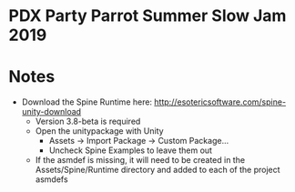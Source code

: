 # PDX Party Parrot Summer Slow Jam 2019

# Notes

* Download the Spine Runtime here: http://esotericsoftware.com/spine-unity-download
  * Version 3.8-beta is required
  * Open the unitypackage with Unity
    * Assets -> Import Package -> Custom Package...
    * Uncheck Spine Examples to leave them out
  * If the asmdef is missing, it will need to be created in the Assets/Spine/Runtime directory and added to each of the project asmdefs
